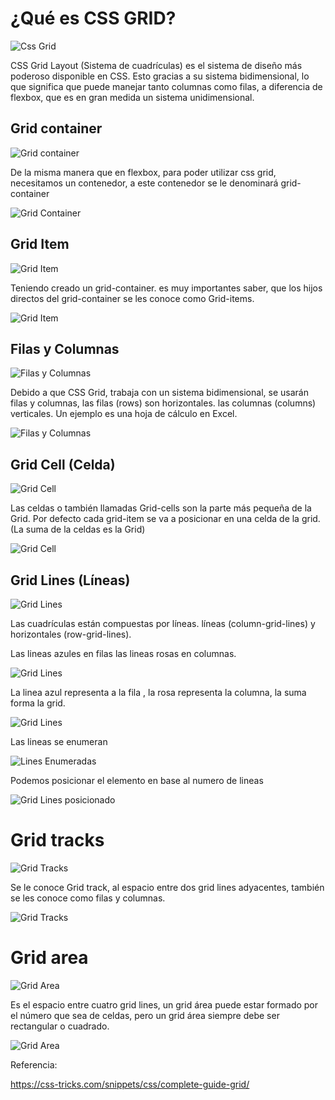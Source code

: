 # ¿Qué es CSS GRID? 

![Css Grid](<imagenes/Css Grid.png>)

CSS Grid Layout (Sistema de cuadrículas) es el sistema de diseño más poderoso disponible en CSS. Esto gracias a su sistema bidimensional, lo que significa que puede manejar tanto columnas como filas, a diferencia de flexbox, que es en gran medida un sistema unidimensional. 


## Grid container 

![Grid container](imagenes/GridContainer.png)

De la misma manera que en flexbox, para poder utilizar css grid, necesitamos un contenedor, a este contenedor se le denominará grid-container

![Grid Container](<imagenes/Grid Container.png>)


## Grid Item

![Grid Item](imagenes/GridItem.png)

Teniendo creado un grid-container. es muy importantes saber, que los hijos directos del grid-container se les conoce como Grid-items. 

![Grid Item](<imagenes/Grid Item.png>)


## Filas y Columnas 

![Filas y Columnas](imagenes/FilasYColumnas.png)

Debido a que CSS Grid, trabaja con un sistema bidimensional, se usarán filas y columnas, las filas (rows) son horizontales. las columnas (columns) verticales. Un ejemplo es una hoja de cálculo en Excel. 

![Filas y Columnas](<imagenes/Filas Y Columnas.png>)


## Grid Cell (Celda) 

![Grid Cell](imagenes/GridCelda.png)

Las celdas o también llamadas Grid-cells son la parte más pequeña de la Grid. Por defecto cada grid-item se va a posicionar en una celda de la grid. (La suma de la celdas es la Grid)


![Grid Cell](<imagenes/Grid Celda.png>)



## Grid Lines (Líneas) 

![Grid Lines](imagenes/GridLines.png)

Las cuadrículas están compuestas por líneas. líneas (column-grid-lines) y horizontales (row-grid-lines). 

Las lineas azules en filas las lineas rosas en columnas.

![Grid Lines](<imagenes/Grid Lines.png>) 


La linea azul representa a la fila , la rosa representa la columna, la suma forma la grid.

![Grid Lines](imagenes/GridLines2.png)

Las lineas se enumeran

![Lines Enumeradas](imagenes/GridLines3.png)

Podemos posicionar el elemento en base al numero de lineas

![Grid Lines posicionado](imagenes/GridLines4.png)


# Grid tracks 

![Grid Tracks](imagenes/GridTracks.png)

Se le conoce Grid track, al espacio entre dos grid lines adyacentes, también se les conoce como filas y columnas.

![Grid Tracks](<imagenes/Grid Tracks.png>)

# Grid area 

![Grid Area](imagenes/GridArea.png)

Es el espacio entre cuatro grid lines, un grid área puede estar formado por el número que sea de celdas, pero un grid área siempre debe ser rectangular o cuadrado.

![Grid Area](<imagenes/Grid Area.png>)


Referencia: 

https://css-tricks.com/snippets/css/complete-guide-grid/

